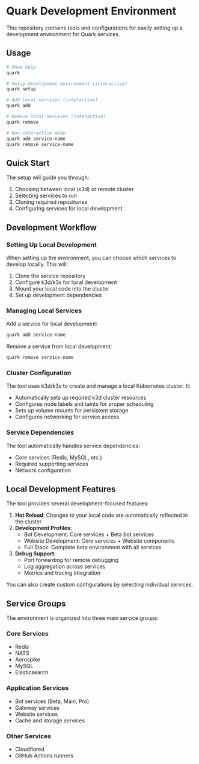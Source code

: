 # Quark Development Environment

This repository contains tools and configurations for easily setting up a development environment for Quark services.

## Usage

```bash
# Show help
quark

# Setup development environment (interactive)
quark setup

# Add local services (interactive)
quark add

# Remove local services (interactive)
quark remove

# Non-interactive mode
quark add service-name
quark remove service-name
```


## Quick Start

The setup will guide you through:

1. Choosing between local (k3d) or remote cluster
2. Selecting services to run
3. Cloning required repositories
4. Configuring services for local development

## Development Workflow

### Setting Up Local Development

When setting up the environment, you can choose which services to develop locally.
This will:

1. Clone the service repository
2. Configure k3d/k3s for local development
3. Mount your local code into the cluster
4. Set up development dependencies

### Managing Local Services

Add a service for local development:

```bash
quark add service-name
```

Remove a service from local development:

```bash
quark remove service-name
```

### Cluster Configuration

The tool uses k3d/k3s to create and manage a local Kubernetes cluster. It:

- Automatically sets up required k3d cluster resources
- Configures node labels and taints for proper scheduling
- Sets up volume mounts for persistent storage
- Configures networking for service access

### Service Dependencies

The tool automatically handles service dependencies:

- Core services (Redis, MySQL, etc.)
- Required supporting services
- Network configuration

## Local Development Features

The tool provides several development-focused features:

1. **Hot Reload**: Changes to your local code are automatically reflected in the cluster
2. **Development Profiles**:
   - Bot Development: Core services + Beta bot services
   - Website Development: Core services + Website components
   - Full Stack: Complete beta environment with all services
3. **Debug Support**: 
   - Port forwarding for remote debugging
   - Log aggregation across services
   - Metrics and tracing integration

You can also create custom configurations by selecting individual services.

## Service Groups

The environment is organized into three main service groups:

### Core Services

- Redis
- NATS
- Aerospike
- MySQL
- Elasticsearch

### Application Services

- Bot services (Beta, Main, Pro)
- Gateway services
- Website services
- Cache and storage services

### Other Services

- Cloudflared
- GitHub Actions runners